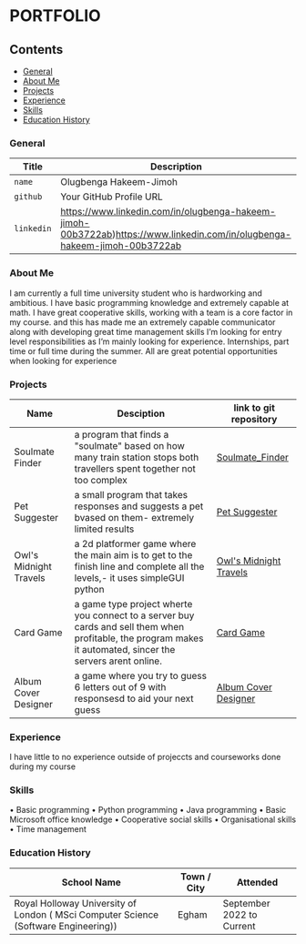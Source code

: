 # PORTFOLIO
## Contents
  - [General](#general)
  - [About Me](#about-me)
  - [Projects](#projects)
  - [Experience](#experience)
  - [Skills](#skills)
  - [Education History](#Education-History)
### General
| Title         | Description                  |
| --------------| ---------------------------- |
| `name`        | Olugbenga Hakeem-Jimoh       |
| `github`      | Your GitHub Profile URL      |
| `linkedin`    | https://www.linkedin.com/in/olugbenga-hakeem-jimoh-00b3722ab)https://www.linkedin.com/in/olugbenga-hakeem-jimoh-00b3722ab   |

### About Me
I am currently a full time university student who is hardworking 
and ambitious. I have basic programming knowledge and extremely 
capable at math. I have great cooperative skills, working with a 
team is a core factor in my course. and this has made me an 
extremely capable communicator along with developing great time 
management skills
I’m looking for entry level responsibilities as I’m mainly looking for 
experience. Internships, part time or full time during the summer. 
All are great potential opportunities when looking for experience
### Projects
|  Name             | Desciption      | link to git repository |
| ----------------------------- | ------------- | --------------- |
|Soulmate Finder |  a program that finds a "soulmate" based on how many train station stops both travellers spent together not too complex  | [Soulmate_Finder](https://github.com/Olugbenga2006/SoulmateFinder_JAVA)|
|Pet Suggester |  a small program that takes responses and suggests a pet bvased on them- extremely limited results | [Pet Suggester](https://github.com/Olugbenga2006/PETSUGGESTER_JAVA)|
|Owl's Midnight Travels |  a 2d platformer game where the main aim is to get to the finish line and complete all the levels,- it uses simpleGUI python | [Owl's Midnight Travels](https://github.com/Olugbenga2006/OwlMidnightTravels)|
|Card Game |  a game type project wherte you connect to a server buy cards and sell them when profitable, the program makes it automated, sincer the servers arent online. | [Card Game](https://github.com/Olugbenga2006/CardGame_JAVA)|
|Album Cover Designer |  a game where you try to guess 6 letters out of 9 with responsesd to aid your next guess | [Album Cover Designer](https://github.com/Olugbenga2006/AlbumCoverDesigner)|


### Experience
I have little to no experience outside of projeccts and courseworks done during my course


### Skills

• Basic programming 
• Python programming 
• Java programming 
• Basic Microsoft office knowledge 
• Cooperative social skills 
• Organisational skills 
• Time management
### Education History
| School Name                   | Town / City   |     Attended    |
| ----------------------------- | ------------- | --------------- |
|Royal Holloway University of London ( MSci Computer Science (Software Engineering))  | Egham        |September 2022 to Current|


